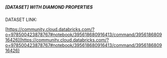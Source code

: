 ##### [DATASET] WITH DIAMOND PROPERTIES
DATASET LINK:

[https://community.cloud.databricks.com/?o=978500423878767#notebook/395618680916413/command/395618680916426](https://community.cloud.databricks.com/?o=978500423878767#notebook/395618680916413/command/395618680916426)

